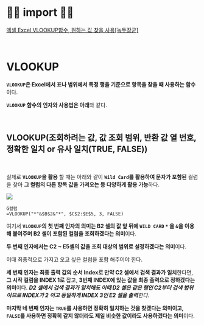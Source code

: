# 🙆‍♂️ import 🙇‍♂️

[엑셀 Excel VLOOKUP함수, 원하는 값 찾을 사용[녹두장군]](https://mainia.tistory.com/5651)

<br>

# VLOOKUP

**`VLOOKUP`은 Excel에서 표나 범위에서 특정 행을 기준으로 항목을 찾을 때 사용하는 함수**이다.

**`VLOOKUP` 함수의 인자와 사용법은 아래**와 같다.

<br>

## VLOOKUP(조회하려는 값, 값 조회 범위, 반환 값 열 번호, 정확한 일치 or 유사 일치(TRUE, FALSE))

<br>

실제로 **`VLOOKUP`을 활용** 할 때는 아래와 같이 **`Wild Card`를 활용하여 문자가 포함된** 컬럼을 찾아 **그 컬럼의 다른 항목 값을 가져오는 등 다양하게 활용 가능**하다. 

![](https://images.velog.io/images/gillog/post/ecfed4e1-44ea-4cb7-a286-b85ddfe55835/20210501_160305.png)


```
G컬럼
=VLOOKUP("*"&$B$2&"*", $C$2:$E$5, 3, FALSE)
```

여기서 **`VLOOKUP`의 첫 번째 인자의 의미는 B2 셀의 값 앞 뒤에 `WILD CARD` `*` 을 `&`을 이용해 붙여주며 B2 셀이 포함된 컬럼을 조회하겠다는 의미**이다.

**두 번째 인자에서는 C2 ~ E5셸의 값을 조회 대상의 범위로 설정하겠다는 의미**이다.

이때 최종적으로 가지고 오고 싶은 컬럼을 포함 해주어야 한다.

**세 번째 인자는 최종 출력 값의 순서 Index로 만약 C2 셀에서 검색 결과가 일치**한다면, **그 시작 컬럼을 INDEX 1로** 잡고, 
**3번째 INDEX에 있는 값을 최종 출력으로 정하겠다는 의미**이다.
_**D2 셀에서 검색 결과가 일치해도 이때 D2 셀은 같은 행인 C2부터 검색 범위이므로 INDEX가 2 이고 동일하게 INDEX 3인 E2 셀을 출력**한다._

**마지막 네 번째 인자는 `TRUE`를 사용하면 정확히 일치하는 것을 찾겠다는 의미이고, `FALSE`를 사용하면 정확히 같지 않더라도 제일 비슷한 값이라도 사용하겠다는 의미**이다.